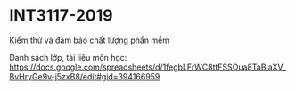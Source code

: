 # INT3117-2019
Kiểm thử và đảm bảo chất lượng phần mềm

Danh sách lớp, tài liệu môn học:
https://docs.google.com/spreadsheets/d/1fegbLFrWC8ttFSSOua8TaBiaXV_BvHryGe9v-j5zxB8/edit#gid=394166959
